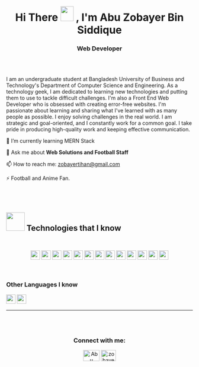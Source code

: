 
<h1 align="center">Hi There<a> <img src="https://media.giphy.com/media/hvRJCLFzcasrR4ia7z/giphy.gif" width="35px" height="40px" ></a> , I'm Abu Zobayer Bin Siddique </h1>

<h3 align="center"> Web Developer</h3>
<br />
<br />



 I am an undergraduate student at Bangladesh University of Business and Technology's Department of Computer Science and Engineering. As a technology geek, I am dedicated to learning new technologies and putting them to use to tackle difficult challenges. I'm also a Front End Web Developer who is obsessed with creating error-free websites. I'm passionate about learning and sharing what I've learned with as many people as possible. I enjoy solving challenges in the real world. I am strategic and goal-oriented, and I constantly work for a common goal. I take pride in producing high-quality work and keeping effective communication.


🌱 I’m currently learning MERN Stack

💬 Ask me about **Web Solutions and Football Staff**

📫 How to reach me: zobayertihan@gmail.com

⚡ Football and Anime Fan.

<br/><br/>

<h2><img src = "https://media2.giphy.com/media/QssGEmpkyEOhBCb7e1/giphy.gif?cid=ecf05e47a0n3gi1bfqntqmob8g9aid1oyj2wr3ds3mg700bl&rid=giphy.gif" width='50'/>&nbsp;Technologies that I know</h2>

<br>
<p align="center">
<img src="https://img.shields.io/badge/HTML5-E34F26?style=for-the-badge&logo=html5&logoColor=white" height="25"/> <img src="https://img.shields.io/badge/CSS3-1572B6?style=for-the-badge&logo=css3&logoColor=white" height="25"/> 
 <img src="https://img.shields.io/badge/javascript-F7DF1E.svg?&style=for-the-badge&logo=javascript&logoColor=white" height="25"/>
 <img src="https://img.shields.io/badge/React-20232A?style=for-the-badge&logo=react&logoColor=61DAFB" height="25"/>
 <img src="https://img.shields.io/badge/React_Router-CA4245?style=for-the-badge&logo=react-router&logoColor=white" height="25"/> 
 <img src="https://img.shields.io/badge/Material--UI-0081CB?style=for-the-badge&logo=material-ui&logoColor=white" height="25"/> 
 <img src="https://img.shields.io/badge/Bootstrap-563D7C?style=for-the-badge&logo=bootstrap&logoColor=white" height="25"/>
 <img src="https://img.shields.io/badge/Tailwind_CSS-38B2AC?style=for-the-badge&logo=tailwind-css&logoColor=white" height="25"/> 
 <img src="https://img.shields.io/badge/Netlify-00C7B7?style=for-the-badge&logo=netlify&logoColor=white" height="25"/> 
 <img src="https://img.shields.io/badge/firebase-FFCA28.svg?&style=for-the-badge&logo=firebase&logoColor=white" height="25"/> 
 <img src="https://img.shields.io/badge/Node.js-43853D?style=for-the-badge&logo=node.js&logoColor=white" height="25"/> 
 <img src="https://img.shields.io/badge/-MongoDB-4DB33D?style=flat&logo=mongodb&logoColor=FFFFFF" height="25"/>
 <img src="https://img.shields.io/badge/-MySQL-F29111?style=flat&logo=mysql&logoColor=FFFFFF" height="25"/>
</p>
<br/>

### Other Languages I know

<img src="https://img.shields.io/badge/-Python-blue" height="25"/>
<img src="https://img.shields.io/badge/-C%20&%20C++-659ad2?style=flat&logo=c%2B%2B&logoColor=ffffff" height="25"/>

---

<br/> <br/>

<h3 align="center">Connect with me:</h3>
<p align="center">
<a href="https://www.linkedin.com/in/zobayer-tihan/" target="blank"><img align="center" src="https://raw.githubusercontent.com/rahuldkjain/github-profile-readme-generator/master/src/images/icons/Social/linked-in-alt.svg" alt="Abu Zobayer Bin Siddiue" height="30" width="44" /></a>
<a href="https://www.facebook.com/tihan.zobayer.3/" target="blank"><img align="center" src="https://raw.githubusercontent.com/rahuldkjain/github-profile-readme-generator/master/src/images/icons/Social/facebook.svg" alt="zobayertihan" height="30" width="40" /></a>
</p>
<br>
<br />


